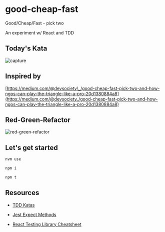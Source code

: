 # good-cheap-fast

Good/Cheap/Fast - pick two

An experiment w/ React and TDD

## Today's Kata

![capture](./capture.gif 'capture')

## Inspired by

[https://medium.com/@devsociety\_/good-cheap-fast-pick-two-and-how-ngos-can-play-the-triangle-like-a-pro-20d1380884a8](https://medium.com/@devsociety_/good-cheap-fast-pick-two-and-how-ngos-can-play-the-triangle-like-a-pro-20d1380884a8)

## Red-Green-Refactor

![red-green-refactor](https://s3.amazonaws.com/mokacoding/2018-09-18-red-green-refactor.jpg 'red-green-refactor')

## Let's get started

```bash
nvm use

npm i

npm t
```

## Resources

- [TDD Katas](https://medium.com/javarevisited/tdd-katas-5e897300a887)

- [Jest Expect Methods](https://jestjs.io/docs/expect)

- [React Testing Library Cheatsheet](https://testing-library.com/docs/react-testing-library/cheatsheet)
